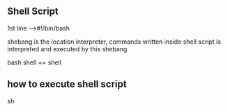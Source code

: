 Shell Script
---------------
1st line -->#!/bin/bash

shebang is the location interpreter, commands written inside shell script is interpreted and executed by this shebang

bash shell == shell

how to execute shell script
---------------------
sh <script>
bash <script>
./<script-name> --> this should have execute permission
X --> running the command/script
passing the arguments/paraments
command "sh variables.sh person1 person2"

1. repeated words
2. if you want to change, you have to change it every where
3. while changing accidently you may change actual code
4 symbol -s denotes for hiding the details like username & password 
ex:echo  "please enter username
read -s USERNAME

array---> List of values
If you defined as array, it can hold list of values.....
Variable can be decleared as $varaiable or ${variable}
@ is the meaning of everything ex:echo " your companies is: ${COMPANY[@]}"

Special Shell Varaibles
-----------------------
1. "All variables: $@"

2. "Number of Variables passwd: $#"

3. "script name $0"

4. "current working directory: $PWD"

5. "Home directory of current user: $HOME"

6. "which user is running the script: $USER"

7. "Host name: $HOSTNAME"
8. "process ID of current shell script: $$"
9. sleep 5 & [& denotes seconds]
10. "process ID of last background command: $!"

Conditions
-----------
1. when you want to take decision 
2. ex:I want to check whether a number is greater than 20 or not 
3. first get the number
4. check if it is greater than 10 or not
5. if greater print greater 
6. if less print lower

#!=false

#-gt=greater than, -lt=lesser than, -eq=eqaul to, -ge=greater than or equal to, -le=lesser than or equal to
syntax
------
NUMBER=5
if(!NUMBER>10){
    print "print given number is greater than 10"
}
else{
     print "print given number is less than 10"
}